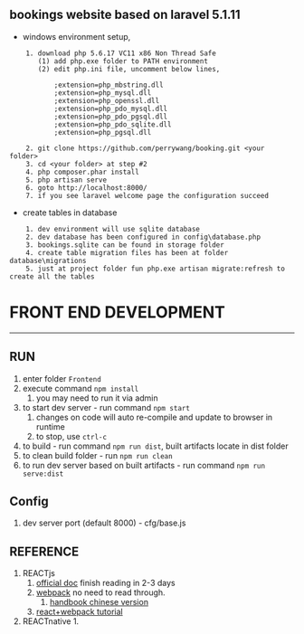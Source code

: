 ## bookings website based on laravel 5.1.11

- windows environment setup,
```
    1. download php 5.6.17 VC11 x86 Non Thread Safe
       (1) add php.exe folder to PATH environment
       (2) edit php.ini file, uncomment below lines,
       
           ;extension=php_mbstring.dll
           ;extension=php_mysql.dll
           ;extension=php_openssl.dll
           ;extension=php_pdo_mysql.dll
           ;extension=php_pdo_pgsql.dll
           ;extension=php_pdo_sqlite.dll
           ;extension=php_pgsql.dll
           
    2. git clone https://github.com/perrywang/booking.git <your folder>
    3. cd <your folder> at step #2
    4. php composer.phar install
    5. php artisan serve
    6. goto http://localhost:8000/
    7. if you see laravel welcome page the configuration succeed
```
- create tables in database
```
    1. dev environment will use sqlite database
    2. dev database has been configured in config\database.php
    3. bookings.sqlite can be found in storage folder
    4. create table migration files has been at folder database\migrations
    5. just at project folder fun php.exe artisan migrate:refresh to create all the tables

```


# **FRONT END DEVELOPMENT** #

----------
## RUN ##

1. enter folder `Frontend`
2. execute command `npm install`
	1. you may need to run it via admin
3. to start dev server - run command `npm start`
	1. changes on code will auto re-compile and update to browser in runtime
	2. to stop, use `ctrl-c`
3. to build - run command `npm run dist`, built artifacts locate in dist folder
4. to clean build folder - run `npm run clean`
5. to run dev server based on built artifacts - run command `npm run serve:dist`

## Config ##

1. dev server port (default 8000) - cfg/base.js


## REFERENCE ##

1. REACTjs
	1. [official doc](http://facebook.github.io/react/docs/getting-started.html) finish reading in 2-3 days
	2.  [webpack](http://webpack.github.io/docs/) no need to read through.
		1.  [handbook chinese version](https://fakefish.github.io/react-webpack-cookbook/index.html)
	3.  [react+webpack tutorial](http://survivejs.com/)
4.  REACTnative
	1.  
